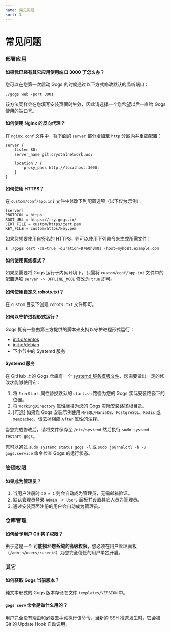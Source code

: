 ```yaml
---
name: 常见问题
sort: 3
---
```


# 常见问题

### 部署应用

#### 如果我已经有其它应用使用端口 3000 了怎么办？

您可以在您第一次启动 Gogs 的时候通过以下方式修改默认的监听端口：

    ./gogs web -port 3001

该方法同样会在您填写安装页面时生效，因此请选择一个您希望以后一直给 Gogs 使用的端口号。

#### 如何使用 Nginx 的反向代理？

在 `nginx.conf` 文件中，将下面的 `server` 部分增加至 `http` 分区内并重载配置：

```
server {
    listen 80;
    server_name git.crystalnetwork.us;

    location / {
        proxy_pass http://localhost:3000;
    }
}
```

#### 如何使用 HTTPS？

在 `custom/conf/app.ini` 文件中修改下列配置选项（以下仅为示例）：

```
[server]
PROTOCOL = https
ROOT_URL = https://try.gogs.io/
CERT_FILE = custom/https/cert.pem
KEY_FILE = custom/https/key.pem
```

如果您想要使用自签名的 HTTPS，则可以使用下列命令来生成所需文件：

	$ ./gogs cert -ca=true -duration=8760h0m0s -host=myhost.example.com

#### 如何使用离线模式？

如果您需要将 Gogs 运行于内网环境下，只需将 `custom/conf/app.ini` 文件中的配置选项 `server -> OFFLINE_MODE` 修改为 `true` 即可。

#### 如何使用自定义 robots.txt？

在 `custom` 目录下创建 `robots.txt` 文件即可。

#### 如何以守护进程形式运行？

Gogs 拥有一些由第三方提供的脚本来支持以守护进程形式运行：

- [init.d/centos](https://github.com/gogits/gogs/blob/master/scripts/init/centos/gogs)
- [init.d/debian](https://github.com/gogits/gogs/blob/master/scripts/init/debian/gogs)
- 下小节中的 Systemd 服务

#### Systemd 服务

在 GitHub 上的 Gogs 仓库有一个 [systemd 服务模版文件](https://github.com/gogits/gogs/blob/master/scripts/systemd/gogs.service)，您需要做出一定的修改才能够使用它：

1. 将 `ExecStart` 属性替换默认的 `start.sh` 路径为您的 Gogs 实际安装路径下的位置。
2. 将 `WorkingDirectory` 属性替换为您的 Gogs 实际安装路径根目录。
3. [可选] 如果您 Gogs 安装示例使用 `MySQL/MariaDB`、`PostgreSQL`、`Redis` 或 `memcached`，请去掉相应 `After` 属性的注释。

当您完成修改后，请将文件保存至 `/etc/systemd` 然后执行 `sudo systemd restart gogs`。

您可以通过 `sudo systemd status gogs -l` 或 `sudo journalctl -b -u gogs.service`  命令检查 Gogs 的运行状态。

### 管理权限

#### 如果成为管理员？

1. 当用户注册时 `ID = 1` 则会自动成为管理员，无需邮箱验证。
2. 默认管理员登录 `Admin -> Users` 面板并设置其它人员为管理员。
3. 通过安装页面注册的用户会自动成为管理员。

### 仓库管理

#### 如何给予用户 Git 钩子权限？

由于这是一个 **可能损坏您系统的高级权限**，您必须在用户管理面板（`/admin/users/:userid`）为您完全信任的用户单独开启。

### 其它

#### 如何获取 Gogs 当前版本？

纯文本形式的 Gogs 版本存储在文件 `templates/VERSION` 中。

#### `gogs serv` 命令是做什么用的？

用户完全没有理由和必要去手动执行该命令，当新的 SSH 推送发生时，它会被 Git 的 Update Hook 自动调用。

